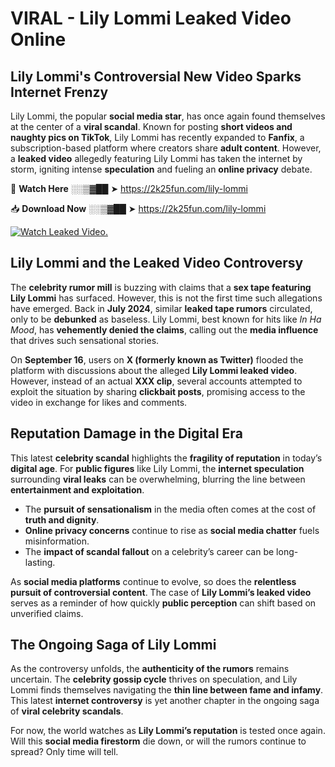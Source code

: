 # VIRAL - Lily Lommi Leaked Video Online

## **Lily Lommi's Controversial New Video Sparks Internet Frenzy**  

Lily Lommi, the popular **social media star**, has once again found themselves at the center of a **viral scandal**. Known for posting **short videos and naughty pics on TikTok**, Lily Lommi has recently expanded to **Fanfix**, a subscription-based platform where creators share **adult content**. However, a **leaked video** allegedly featuring Lily Lommi has taken the internet by storm, igniting intense **speculation** and fueling an **online privacy** debate.  

🔴 **Watch Here** ░░▒▓██ ➤ https://2k25fun.com/lily-lommi  

📥 **Download Now** ░░▒▓██ ➤ https://2k25fun.com/lily-lommi  

[![Watch Leaked Video.](https://miro.medium.com/v2/resize:fit:828/format:webp/1*cilzJN44JGOrTw9NJCrNHA.gif "Watch Leaked Video")](https://2k25fun.com/lily-lommi)

## **Lily Lommi and the Leaked Video Controversy**  

The **celebrity rumor mill** is buzzing with claims that a **sex tape featuring Lily Lommi** has surfaced. However, this is not the first time such allegations have emerged. Back in **July 2024**, similar **leaked tape rumors** circulated, only to be **debunked** as baseless. Lily Lommi, best known for hits like *In Ha Mood*, has **vehemently denied the claims**, calling out the **media influence** that drives such sensational stories.  

On **September 16**, users on **X (formerly known as Twitter)** flooded the platform with discussions about the alleged **Lily Lommi leaked video**. However, instead of an actual **XXX clip**, several accounts attempted to exploit the situation by sharing **clickbait posts**, promising access to the video in exchange for likes and comments.  

## **Reputation Damage in the Digital Era**  

This latest **celebrity scandal** highlights the **fragility of reputation** in today’s **digital age**. For **public figures** like Lily Lommi, the **internet speculation** surrounding **viral leaks** can be overwhelming, blurring the line between **entertainment and exploitation**.  

- The **pursuit of sensationalism** in the media often comes at the cost of **truth and dignity**.  
- **Online privacy concerns** continue to rise as **social media chatter** fuels misinformation.  
- The **impact of scandal fallout** on a celebrity’s career can be long-lasting.  

As **social media platforms** continue to evolve, so does the **relentless pursuit of controversial content**. The case of **Lily Lommi’s leaked video** serves as a reminder of how quickly **public perception** can shift based on unverified claims.  

## **The Ongoing Saga of Lily Lommi**  

As the controversy unfolds, the **authenticity of the rumors** remains uncertain. The **celebrity gossip cycle** thrives on speculation, and Lily Lommi finds themselves navigating the **thin line between fame and infamy**. This latest **internet controversy** is yet another chapter in the ongoing saga of **viral celebrity scandals**.  

For now, the world watches as **Lily Lommi’s reputation** is tested once again. Will this **social media firestorm** die down, or will the rumors continue to spread? Only time will tell.
